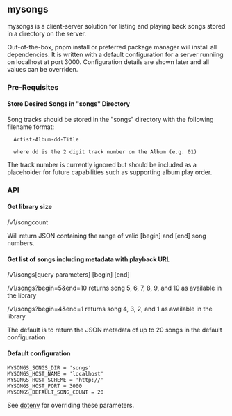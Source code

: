 ## mysongs

mysongs is a client-server solution for listing and playing back songs stored in a directory on the server.

Ouf-of-the-box, pnpm install or preferred package manager will install all
dependencies. It is written with a default configuration for a server runniing on localhost at port 3000. Configuration details are shown later and all values can be overriden.

### Pre-Requisites

#### Store Desired Songs in "songs" Directory

Song tracks should be stored in the "songs" directory with the following filename format:

```
  Artist-Album-dd-Title

  where dd is the 2 digit track number on the Album (e.g. 01)
```

The track number is currently ignored but should be included as a placeholder for future capabilities such as supporting album play order.

### API

#### Get library size
/v1/songcount

Will return JSON containing the range of valid [begin] and [end] song numbers.

#### Get list of songs including metadata with playback URL
/v1/songs[query parameters]
  [begin]
  [end]
  
  /v1/songs?begin=5&end=10
    returns song 5, 6, 7, 8, 9, and 10 as available in the library
  
    
  /v1/songs?begin=4&end=1
    returns song 4, 3, 2, and 1 as available in the library
  

The default is to return the JSON metadata of up to 20 songs in the default configuration

#### Default configuration

```
MYSONGS_SONGS_DIR = 'songs'
MYSONGS_HOST_NAME = 'localhost'
MYSONGS_HOST_SCHEME = 'http://'
MYSONGS_HOST_PORT = 3000
MYSONGS_DEFAULT_SONG_COUNT = 20
```

See [dotenv](https://www.npmjs.com/package/dotenv) for overriding these parameters.

